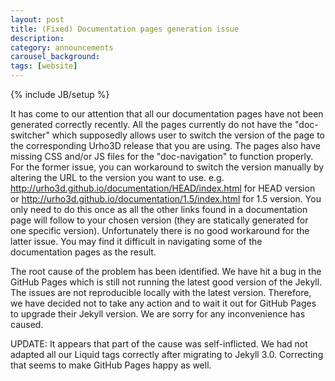 ```yaml
---
layout: post
title: (Fixed) Documentation pages generation issue
description:
category: announcements
carousel_background:
tags: [website]
---
```

{% include JB/setup %}

It has come to our attention that all our documentation pages have not been generated correctly recently. All the pages currently do not have the "doc-switcher" which supposedly allows user to switch the version of the page to the corresponding Urho3D release that you are using. The pages also have missing CSS and/or JS files for the "doc-navigation" to function properly. For the former issue, you can workaround to switch the version manually by altering the URL to the version you want to use. e.g. http://urho3d.github.io/documentation/HEAD/index.html for HEAD version or http://urho3d.github.io/documentation/1.5/index.html for 1.5 version. You only need to do this once as all the other links found in a documentation page will follow to your chosen version (they are statically generated for one specific version). Unfortunately there is no good workaround for the latter issue. You may find it difficult in navigating some of the documentation pages as the result.

The root cause of the problem has been identified. We have hit a bug in the GitHub Pages which is still not running the latest good version of the Jekyll. The issues are not reproducible locally with the latest version. Therefore, we have decided not to take any action and to wait it out for GitHub Pages to upgrade their Jekyll version. We are sorry for any inconvenience has caused.

UPDATE: It appears that part of the cause was self-inflicted. We had not adapted all our Liquid tags correctly after migrating to Jekyll 3.0. Correcting that seems to make GitHub Pages happy as well.
